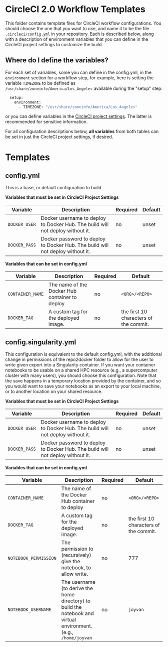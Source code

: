# CircleCI 2.0 Workflow Templates

This folder contains template files for CircleCI workflow configurations. You should
choose the one that you want to use, and name it to be the file `.circleci/config.yml`
in your repository. Each is described below, along with a description of environment
variables that you can define in the CircleCI project settings to customize the build.

## Where do I define the variables?
For each set of variables, some you can define in the config.yml, in the `environment`
section for a workflow step, for example, here is setting the variable `TIMEZONE`
to be defined as `/usr/share/zoneinfo/America/Los_Angeles` available during the
"setup" step:

```bash
  setup:
    environment:
      - TIMEZONE: "/usr/share/zoneinfo/America/Los_Angeles"
```

or you can define variables in the [CircleCI project settings](https://circleci.com/docs/2.0/env-vars/#setting-an-environment-variable-in-a-project). 
The latter is recommended for sensitive information. 

For all configuration descriptions below, **all variables** from both tables 
can be set in just the CircleCI project settings, if desired.

# Templates

## config.yml

This is a base, or default configuration to build.

**Variables that must be set in CircleCI Project Settings**

|Variable|Description|Required|Default|
|---|---|---|---|
|`DOCKER_USER`|Docker username to deploy to Docker Hub. The build will not deploy without it.|no|unset|
|`DOCKER_PASS`|Docker password to deploy to Docker Hub. The build will not deploy without it.|no|unset|

**Variables that can be set in config.yml**
 
|Variable|Description|Required|Default|
|---|---|---|---|
|`CONTAINER_NAME`|The name of the Docker Hub container to deploy|no|`<ORG>/<REPO>`|
|`DOCKER_TAG`|A custom tag for the deployed image.|no|the first 10 characters of the commit.|


## config.singularity.yml

This configuration is equivalent to the default config.yml, with the additional change in permissions of the
repo2docker folder to allow for the user to write given export into a Singularity container. If you want your
container notebooks to be usable on a shared HPC resource (e.g., a supercomputer cluster
with many users), you should choose this configuration. Note that the
save happens in a temporary location provided by the container, and so you would want to save your notebooks as an export to your local machine, or to another location on your shared resource.

**Variables that must be set in CircleCI Project Settings**

|Variable|Description|Required|Default|
|---|---|---|---|
|`DOCKER_USER`|Docker username to deploy to Docker Hub. The build will not deploy without it.|no|unset|
|`DOCKER_PASS`|Docker password to deploy to Docker Hub. The build will not deploy without it.|no|unset|

**Variables that can be set in config.yml**

|Variable|Description|Required|Default|
|---|---|---|---|
|`CONTAINER_NAME`|The name of the Docker Hub container to deploy|no|`<ORG>/<REPO>`|
|`DOCKER_TAG`|A custom tag for the deployed image.|no|the first 10 characters of the commit.|
|`NOTEBOOK_PERMISSION`|The permission to (recursively) give the notebook, to allow write.|no|777|
|`NOTEBOOK_USERNAME`|The username (to derive the home directory) to build the notebook and virtual environment. (e.g., `/home/joyvan`|no|`joyvan`|

